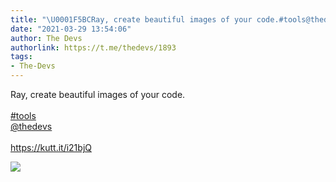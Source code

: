 ```yaml
---
title: "\U0001F5BCRay, create beautiful images of your code.#tools@thedevshttps://kutt.it/i21bjQ"
date: "2021-03-29 13:54:06"
author: The Devs
authorlink: https://t.me/thedevs/1893
tags:
- The-Devs
---
```

<p>Ray, create beautiful images of your code.<br><br><a href="https://t.me/thedevs/1893?q=%23tools">#tools</a><br><a href="https://t.me/thedevs" target="_blank">@thedevs</a><br><br><a href="https://kutt.it/i21bjQ" target="_blank" rel="noopener">https://kutt.it/i21bjQ</a></p><img src="https://cdn4.telesco.pe/file/eqm9UWStw_KGwdLdMfuP2cBDos9PP4vrVc5N109XCVhVuPZ5EE2SH1vejRXTWtCZNf9gSRpCHStb46T9pd2x51AXh49OnartnmOsIahznwsI6vBEmwCOcVyBhzbOYgNe9LW34WH-M76ozrle6Fxc3AsG2mE53lr7ZwixLfuSjzndow3xqgVsl_9MKheRxkkei7HQlKJVJWkRyIg3XdyYNcYDaIGqVxId5lo4N15IAbimSR9_nFNRR1jya_LXgtsFCS96j0jEA9xVpqwHq8YPJfDN8w0isB0zqxJorRFN46HTiwWPciC4-zZC6xy_wNQNhrjasU7ikWPepHgSjscOng.jpg" referrerpolicy="no-referrer">